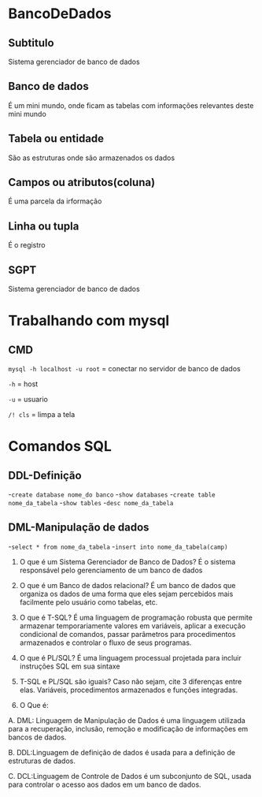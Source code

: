 # BancoDeDados

## Subtitulo
Sistema gerenciador de banco de dados

## Banco de dados
É um mini mundo, onde ficam as tabelas com informações relevantes deste mini mundo

## Tabela ou entidade
São as estruturas onde são armazenados os dados

## Campos ou atributos(coluna)
É uma parcela da irformação

## Linha ou tupla
É o registro

## SGPT 
Sistema gerenciador de banco de dados

# Trabalhando com mysql
## CMD

`mysql -h localhost -u root` = conectar no servidor de banco de dados

`-h` = host

`-u` = usuario

`/! cls` = limpa a tela 

# Comandos SQL
## DDL-Definição

-`create database nome_do banco`
-`show databases`
-`create table nome_da_tabela`
-`show tables`
-`desc nome_da_tabela`

## DML-Manipulação de dados
-`select * from nome_da_tabela` 
-`insert into nome_da_tabela(camp)`

1. O que é um Sistema Gerenciador de Banco de Dados?
É o sistema responsável pelo gerenciamento de um banco de dados

2. O que é um Banco de dados relacional?
É um banco de dados que organiza os dados de uma forma que eles sejam percebidos mais facilmente pelo usuário como tabelas, etc.

3. O que é T-SQL?
É uma linguagem de programação robusta que permite armazenar temporariamente valores em variáveis, aplicar a execução condicional de comandos, passar parâmetros para procedimentos armazenados e controlar o fluxo de seus programas.

4. O que é PL/SQL?
É uma linguagem processual projetada para incluir instruções SQL em sua sintaxe

5. T-SQL e PL/SQL são iguais? Caso não sejam, cite 3 diferenças entre elas.
Variáveis, procedimentos armazenados e funções integradas.

6. O Que é:

A. DML: Linguagem de Manipulação de Dados é uma linguagem utilizada para a recuperação, inclusão, remoção e modificação de informações em bancos de dados.

B. DDL:Linguagem de definição de dados é  usada para a definição de estruturas de dados.

C. DCL:Linguagem de Controle de Dados  é um subconjunto de SQL, usada para controlar o acesso aos dados em um banco de dados. 